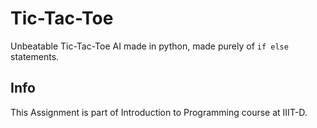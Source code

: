 # Tic-Tac-Toe
Unbeatable Tic-Tac-Toe AI made in python, made purely of `if else` statements.

## Info
This Assignment is part of Introduction to Programming course at IIIT-D.
